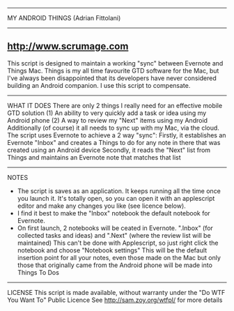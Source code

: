-----------------------------------------------------------------------------------------------------------------

MY ANDROID THINGS (Adrian Fittolani)

-----------------------------------------------------------------------------------------------------------------
http://www.scrumage.com
-----------------------------------------------------------------------------------------------------------------
This script is designed to maintain a working "sync" between Evernote and Things Mac.
Things is my all time favourite GTD software for the Mac, but I've always been disappointed
that its developers have never considered building an Android companion. 
I use this script to compensate.

-----------------------------------------------------------------------------------------------------------------
WHAT IT DOES
There are only 2 things I really need for an effective mobile GTD solution
(1) An ability to very quickly add a task or idea using my Android phone
(2) A way to review my "Next" items using my Android
Additionally (of course) it all needs to sync up with my Mac, via the cloud.
The script uses Evernote to achieve a 2 way "sync":
Firstly, it establishes an Evernote "Inbox"
and creates a Things to do for any note in there that was created using an Android device
Secondly, it reads the "Next" list from Things and maintains an Evernote note that matches that list

-----------------------------------------------------------------------------------------------------------------
NOTES
* The script is saves as an application. It keeps running all the time once you launch it. 
   It's totally open, so you can open it with an applescript editor and make any changes you like (see licence below).
* I find it best to make the "Inbox" notebook the default notebook for Evernote.
* On first launch, 2 notebooks will be ceated in Evernote. 
   ".Inbox" (for collected tasks and ideas) and 
   ".Next" (where the review list will be maintained)
   This can't be done with Applescript, so just right click the notebook and choose "Notebook settings"
   This will be the default insertion point for all your notes, even those made on the Mac
   but only those that originally came from the Android phone will be made into Things To Dos

-----------------------------------------------------------------------------------------------------------------
LICENSE
This script is made available, without warranty under the "Do WTF You Want To" Public Licence
See http://sam.zoy.org/wtfpl/ for more details
